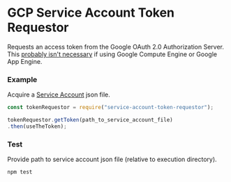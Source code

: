 # GCP Service Account Token Requestor
Requests an access token from the Google OAuth 2.0 Authorization Server.
This [probably isn't necessary](https://developers.google.com/identity/protocols/application-default-credentials) if using Google Compute Engine or Google App Engine.

### Example
Acquire a [Service Account](https://console.developers.google.com/permissions/serviceaccounts) json file.  

``` js
const tokenRequestor = require("service-account-token-requestor");

tokenRequestor.getToken(path_to_service_account_file)
.then(useTheToken);
```

### Test
Provide path to service account json file (relative to execution directory).

``` bash
npm test
```
